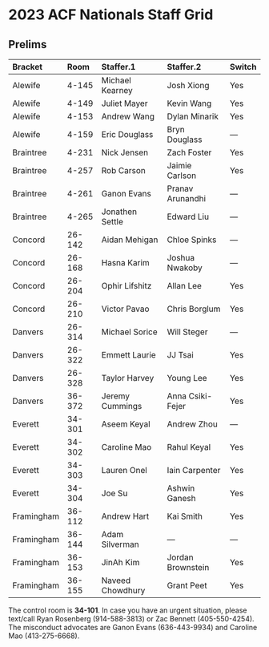 # 2023 ACF Nationals Staff Grid

## Prelims

| Bracket    | Room   | Staffer.1        | Staffer.2         | Switch |
|:-----------|:-------|:-----------------|:------------------|:-------|
| Alewife    | 4-145  | Michael Kearney  | Josh Xiong        | Yes    |
| Alewife    | 4-149  | Juliet Mayer     | Kevin Wang        | Yes    |
| Alewife    | 4-153  | Andrew Wang      | Dylan Minarik     | Yes    |
| Alewife    | 4-159  | Eric Douglass    | Bryn Douglass     | —      |
| Braintree  | 4-231  | Nick Jensen      | Zach Foster       | Yes    |
| Braintree  | 4-257  | Rob Carson       | Jaimie Carlson    | Yes    |
| Braintree  | 4-261  | Ganon Evans      | Pranav Arunandhi  | —      |
| Braintree  | 4-265  | Jonathen Settle  | Edward Liu        | —      |
| Concord    | 26-142 | Aidan Mehigan    | Chloe Spinks      | —      |
| Concord    | 26-168 | Hasna Karim      | Joshua Nwakoby    | —      |
| Concord    | 26-204 | Ophir Lifshitz   | Allan Lee         | Yes    |
| Concord    | 26-210 | Victor Pavao     | Chris Borglum     | Yes    |
| Danvers    | 26-314 | Michael Sorice   | Will Steger       | —      |
| Danvers    | 26-322 | Emmett Laurie    | JJ Tsai           | Yes    |
| Danvers    | 26-328 | Taylor Harvey    | Young Lee         | Yes    |
| Danvers    | 36-372 | Jeremy Cummings  | Anna Csiki-Fejer  | Yes    |
| Everett    | 34-301 | Aseem Keyal      | Andrew Zhou       | —      |
| Everett    | 34-302 | Caroline Mao     | Rahul Keyal       | Yes    |
| Everett    | 34-303 | Lauren Onel      | Iain Carpenter    | Yes    |
| Everett    | 34-304 | Joe Su           | Ashwin Ganesh     | Yes    |
| Framingham | 36-112 | Andrew Hart      | Kai Smith         | Yes    |
| Framingham | 36-144 | Adam Silverman   | —                 | —      |
| Framingham | 36-153 | JinAh Kim        | Jordan Brownstein | Yes    |
| Framingham | 36-155 | Naveed Chowdhury | Grant Peet        | Yes    |

The control room is **34-101**. In case you have an urgent situation,
please text/call Ryan Rosenberg (914-588-3813) or Zac Bennett
(405-550-4254). The misconduct advocates are Ganon Evans (636-443-9934)
and Caroline Mao (413-275-6668).

